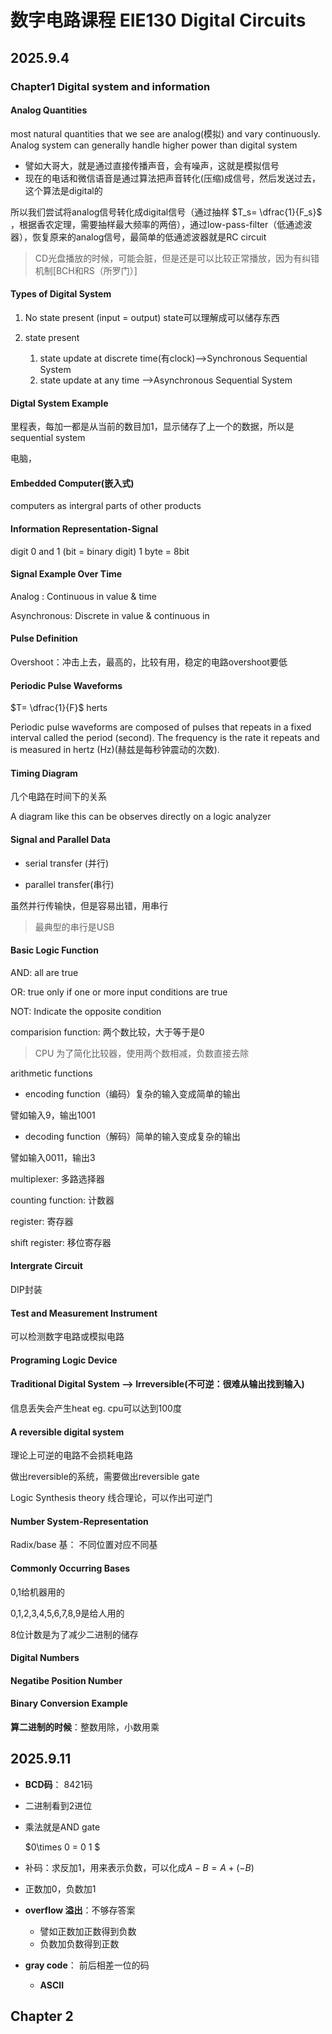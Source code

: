 # 数字电路课程 EIE130 Digital Circuits

## 2025.9.4

### Chapter1 Digital system and information

####  Analog Quantities

most natural quantities that we see are analog(模拟) and vary continuously. Analog system can generally handle higher power than digital system

- 譬如大哥大，就是通过直接传播声音，会有噪声，这就是模拟信号
- 现在的电话和微信语音是通过算法把声音转化(压缩)成信号，然后发送过去，这个算法是digital的

所以我们尝试将analog信号转化成digital信号（通过抽样 $T_s= \dfrac{1}{F_s}$ ，根据香农定理，需要抽样最大频率的两倍），通过low-pass-filter（低通滤波器），恢复原来的analog信号，最简单的低通滤波器就是RC circuit

> CD光盘播放的时候，可能会脏，但是还是可以比较正常播放，因为有纠错机制[BCH和RS（所罗门）]

#### Types of Digital System

1. No state present (input = output) state可以理解成可以储存东西

2. state present
    1.  state update at discrete time(有clock)-->Synchronous Sequential System
    2. state update at any time -->Asynchronous Sequential System

#### Digtal System Example

里程表，每加一都是从当前的数目加1，显示储存了上一个的数据，所以是sequential system

电脑，

#### Embedded Computer(嵌入式)

computers as intergral parts of other products

#### Information Representation-Signal

digit 0 and 1 (bit = binary digit) 1 byte = 8bit

#### Signal Example Over Time

Analog : Continuous in value & time

Asynchronous: Discrete in value & continuous in 

#### Pulse Definition

Overshoot：冲击上去，最高的，比较有用，稳定的电路overshoot要低

#### Periodic Pulse Waveforms

 $T= \dfrac{1}{F}$ herts

 Periodic pulse waveforms are composed of pulses that repeats  in a fixed interval called the period (second). The frequency is  the rate it repeats and is measured in hertz (Hz)(赫兹是每秒钟震动的次数).

#### Timing Diagram

几个电路在时间下的关系

A diagram like this can be observes directly on a logic analyzer

#### Signal and Parallel Data

- serial transfer (并行)

- parallel transfer(串行)

虽然并行传输快，但是容易出错，用串行

> 最典型的串行是USB

#### Basic Logic Function

AND: all are true

OR: true only if one or more input conditions are true

NOT: Indicate the opposite condition

comparision function: 两个数比较，大于等于是0

> CPU 为了简化比较器，使用两个数相减，负数直接去除

arithmetic functions

- encoding function（编码）复杂的输入变成简单的输出

譬如输入9，输出1001

- decoding function（解码）简单的输入变成复杂的输出

譬如输入0011，输出3

multiplexer: 多路选择器

counting function: 计数器

register: 寄存器

shift register: 移位寄存器

#### Intergrate Circuit

DIP封装

#### Test and Measurement Instrument

可以检测数字电路或模拟电路

#### Programing Logic Device

#### Traditional Digital System --> Irreversible(不可逆：很难从输出找到输入)

信息丢失会产生heat eg. cpu可以达到100度

#### A reversible digital system

理论上可逆的电路不会损耗电路

做出reversible的系统，需要做出reversible gate

Logic Synthesis theory 线合理论，可以作出可逆门

#### Number System-Representation

Radix/base 基： 不同位置对应不同基

#### Commonly Occurring Bases

0,1给机器用的

0,1,2,3,4,5,6,7,8,9是给人用的

8位计数是为了减少二进制的储存

#### Digital Numbers

#### Negatibe Position Number

#### Binary Conversion Example

**算二进制的时候**：整数用除，小数用乘

## 2025.9.11

- **BCD码**： 8421码

- 二进制看到2进位

- 乘法就是AND gate

    $0\times 0 = 0 1	$

- 补码：求反加1，用来表示负数，可以化成$A - B = A + (-B)$ 

- 正数加0，负数加1
- **overflow 溢出**：不够存答案
    - 譬如正数加正数得到负数
    - 负数加负数得到正数

- **gray code**： 前后相差一位的码
    - **ASCII** 	

## Chapter 2

